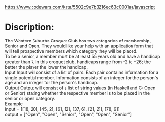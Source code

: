 https://www.codewars.com/kata/5502c9e7b3216ec63c0001aa/javascript

# Discription:

The Western Suburbs Croquet Club has two categories of membership, Senior and Open. They would like your help with an application form that will tell prospective members which category they will be placed.
<br>
To be a senior, a member must be at least 55 years old and have a handicap greater than 7. In this croquet club, handicaps range from -2 to +26; the better the player the lower the handicap.
<br>
Input
Input will consist of a list of pairs. Each pair contains information for a single potential member. Information consists of an integer for the person's age and an integer for the person's handicap.
<br>
Output
Output will consist of a list of string values (in Haskell and C: Open or Senior) stating whether the respective member is to be placed in the senior or open category.
<br>
Example
<br>
input = [[18, 20], [45, 2], [61, 12], [37, 6], [21, 21], [78, 9]]
<br>
output = ["Open", "Open", "Senior", "Open", "Open", "Senior"]
